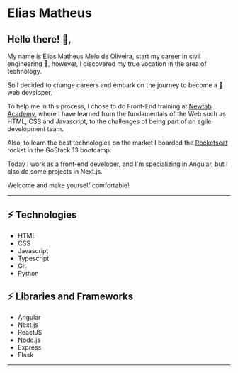 # Elias Matheus
## Hello there! 👋, 
My name is Elias Matheus Melo de Oliveira, start my career in civil engineering :construction:, however, I discovered my true vocation in the area of technology.

So I decided to change careers and embark on the journey to become a :rocket: web developer.

To help me in this process, I chose to do Front-End training at [Newtab Academy](https://www.newtab.academy/), where I have learned from the fundamentals of the Web such as HTML, CSS and Javascript, to the challenges of being part of an agile development team.

Also, to learn the best technologies on the market I boarded the [Rocketseat](https://rocketseat.com.br/) rocket in the GoStack 13 bootcamp.

Today I work as a front-end developer, and I'm specializing in Angular, but I also do some projects in Next.js.

Welcome and make yourself comfortable! 

---

## ⚡ Technologies
- HTML
- CSS
- Javascript
- Typescript
- Git
- Python

## ⚡ Libraries and Frameworks
- Angular
- Next.js
- ReactJS
- Node.js
- Express
- Flask

---
